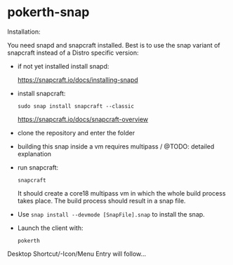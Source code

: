 # pokerth-snap

Installation:

You need snapd and snapcraft installed. Best is to use the snap variant of snapcraft instead of a Distro specific version:

* if not yet installed install snapd:

  https://snapcraft.io/docs/installing-snapd

* install snapcraft:

  `sudo snap install snapcraft --classic`
  
  https://snapcraft.io/docs/snapcraft-overview

* clone the repository and enter the folder

* building this snap inside a vm requires multipass / @TODO: detailed explanation

* run snapcraft:

  `snapcraft`

  It should create a core18 multipass vm in which the whole build process takes place. The build process should result in a snap file.

* Use `snap install --devmode [SnapFile].snap` to install the snap.

* Launch the client with:

  `pokerth`

Desktop Shortcut/-Icon/Menu Entry will follow...
